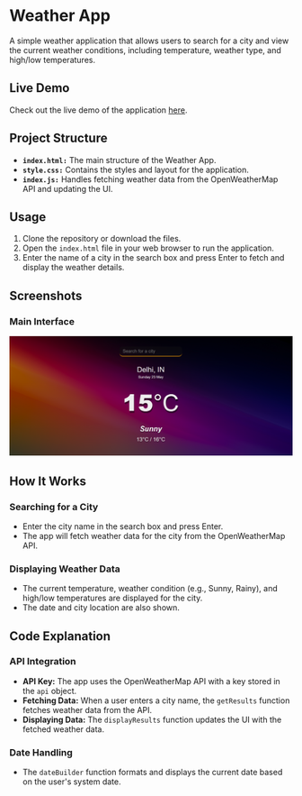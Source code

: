 # Weather App

A simple weather application that allows users to search for a city and view the current weather conditions, including temperature, weather type, and high/low temperatures.

## Live Demo

Check out the live demo of the application [here](https://1-weathr-app.vercel.app/).

## Project Structure

- **`index.html:`** The main structure of the Weather App.
- **`style.css:`** Contains the styles and layout for the application.
- **`index.js:`** Handles fetching weather data from the OpenWeatherMap API and updating the UI.

## Usage

1. Clone the repository or download the files.
2. Open the `index.html` file in your web browser to run the application.
3. Enter the name of a city in the search box and press Enter to fetch and display the weather details.

## Screenshots

### Main Interface
![Main Interface](screenshot.png)

## How It Works

### Searching for a City
- Enter the city name in the search box and press Enter.
- The app will fetch weather data for the city from the OpenWeatherMap API.

### Displaying Weather Data
- The current temperature, weather condition (e.g., Sunny, Rainy), and high/low temperatures are displayed for the city.
- The date and city location are also shown.

## Code Explanation

### API Integration
- **API Key:** The app uses the OpenWeatherMap API with a key stored in the `api` object.
- **Fetching Data:** When a user enters a city name, the `getResults` function fetches weather data from the API.
- **Displaying Data:** The `displayResults` function updates the UI with the fetched weather data.

### Date Handling
- The `dateBuilder` function formats and displays the current date based on the user's system date.



